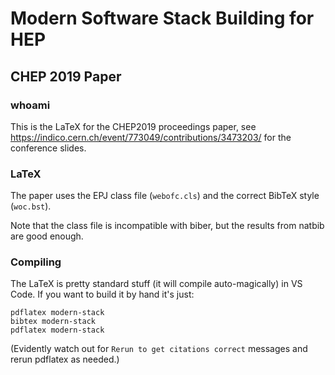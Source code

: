 # Modern Software Stack Building for HEP
## CHEP 2019 Paper

### whoami

This is the LaTeX for the CHEP2019 proceedings paper, see
<https://indico.cern.ch/event/773049/contributions/3473203/>
for the conference slides.

### LaTeX

The paper uses the EPJ class file (`webofc.cls`) and the correct
BibTeX style (`woc.bst`).

Note that the class file is incompatible with biber, but the results
from natbib are good enough.

### Compiling

The LaTeX is pretty standard stuff (it will compile auto-magically)
in VS Code. If you want to build it by hand it's just:

```
pdflatex modern-stack
bibtex modern-stack
pdflatex modern-stack
```

(Evidently watch out for `Rerun to get citations correct` messages and
rerun pdflatex as needed.)